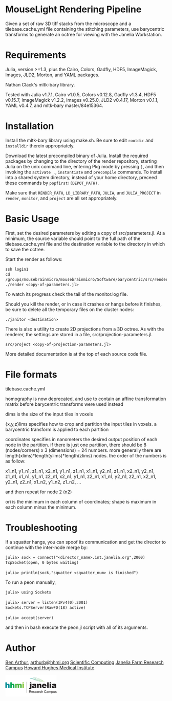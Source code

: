 MouseLight Rendering Pipeline
=============================

Given a set of raw 3D tiff stacks from the microscope and a tilebase.cache.yml
file containing the stitching parameters, use barycentric transforms to
generate an octree for viewing with the Janelia Workstation.


Requirements
============

Julia, version >=1.3, plus the Cairo, Colors, Gadfly, HDF5, ImageMagick,
Images, JLD2, Morton, and YAML packages.

Nathan Clack's mltk-bary library.

Tested with Julia v1.7.1, Cairo v1.0.5, Colors v0.12.8, Gadfly v1.3.4, HDF5
v0.15.7, ImageMagick v1.2.2, Images v0.25.0, JLD2 v0.4.17, Morton v0.1.1,
YAML v0.4.7, and mltk-bary master/84e15364.


Installation
============

Install the mltk-bary library using make.sh.  Be sure to edit ```rootdir```
and ```installdir``` therein appropriately.

Download the latest precompiled binary of Julia.  Install
the required packages by changing to the directory of the render repository,
starting Julia on the unix command line, entering Pkg mode by pressing `]`,
and then invoking the `activate .`, `instantiate` and `precompile` commands.
To install into a shared system directory, instead of your home directory,
preceed these commands by `popfirst!(DEPOT_PATH)`.


Make sure that ```RENDER_PATH```, ```LD_LIBRARY_PATH```, ```JULIA```,
and ```JULIA_PROJECT``` in ```render```, ```monitor```, and ```project```
are all set appropriately.


Basic Usage
===========

First, set the desired parameters by editing a copy of src/parameters.jl.
At a minimum, the source variable should point to the full path of the
tilebase.cache.yml file and the destination variable to the directory in
which to save the octree.

Start the render as follows:

```
ssh login1
cd /groups/mousebrainmicro/mousebrainmicro/Software/barycentric/src/render
./render <copy-of-parameters.jl>
```

To watch its progress check the tail of the monitor.log file.

Should you kill the render, or in case it crashes or hangs before it finishes,
be sure to delete all the temporary files on the cluster nodes:

```
./janitor <destination>
```

There is also a utility to create 2D projections from a 3D octree.  As with
the renderer, the settings are stored in a file, src/projection-parameters.jl.

```
src/project <copy-of-projection-parameters.jl>
```

More detailed documentation is at the top of each source code file.


File formats
============

tilebase.cache.yml

homography is now deprecated, and use to contain an affine transformation
matrix before barycentric transforms were used instead

dims is the size of the input tiles in voxels

{x,y,z}lims specifies how to crop and partition the input tiles in voxels.
a barycentric transform is applied to each partition

coordinates specifies in nanometers the desired output position of each
node in the partition.  if there is just one partition, there should be
8 (nodes/corners) x 3 (dimensions) = 24 numbers.  more generally there are
length(xlims)*length(ylims)*length(zlims) nodes.  the order of the numbers
is as follow:

  x1_n1, y1_n1, z1_n1,
  x2_n1, y1_n1, z1_n1,
  x1_n1, y2_n1, z1_n1,
  x2_n1, y2_n1, z1_n1,
  x1_n1, y1_n1, z2_n1,
  x2_n1, y1_n1, z2_n1,
  x1_n1, y2_n1, z2_n1,
  x2_n1, y2_n1, z2_n1,
  x1_n2, y1_n2, z1_n2,
  ...

and then repeat for node 2 (n2)

ori is the minimum in each column of coordinates; shape is maximum in each
column minus the minimum.


Troubleshooting
===============

If a squatter hangs, you can spoof its communication and get the director to continue
with the inter-node merge by:

```
julia> sock = connect("<director_name>.int.janelia.org",2000)
TcpSocket(open, 0 bytes waiting)

julia> println(sock,"squatter <squatter_num> is finished")
```

To run a peon manually,

```
julia> using Sockets

julia> server = listen(IPv4(0),2001)
Sockets.TCPServer(RawFD(18) active)

julia> accept(server)
```

and then in bash execute the peon.jl script with all of its arguments.


Author
======

[Ben Arthur](http://www.janelia.org/people/research-resources-staff/ben-arthur), arthurb@hhmi.org
[Scientific Computing](http://www.janelia.org/research-resources/computing-resources)
[Janelia Farm Research Campus](http://www.janelia.org)
[Howard Hughes Medical Institute](http://www.hhmi.org)

[![Picture](/hhmi_janelia_160px.png)](http://www.janelia.org)
